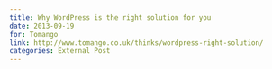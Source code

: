 ```yaml
---
title: Why WordPress is the right solution for you
date: 2013-09-19
for: Tomango
link: http://www.tomango.co.uk/thinks/wordpress-right-solution/
categories: External Post
---
```

